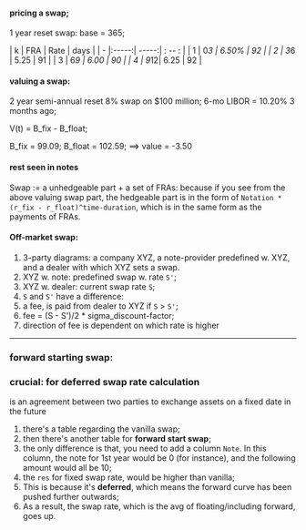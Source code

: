 #### pricing a swap;
1 year reset swap: base = 365;

| k | FRA | Rate  |  days | 
| - |:-----:| -----:| : -- : |
| 1 | 0*3 | 6.50% |  92 |
| 2 | 3*6 |  5.25 | 91 |
| 3 | 6*9 |  6.00 | 90 |
| 4 | 9*12| 6.25 | 92 |


#### valuing a swap:
2 year semi-annual reset 8% swap on $100 million; 6-mo LIBOR = 10.20% 3 months ago;
 
V(t) = B_fix - B_float; 

B_fix = 99.09; B_float = 102.59; ==> value = -3.50

#### rest seen in notes

Swap := a unhedgeable part + a set of FRAs: because if you see from the above valuing swap part, the hedgeable part is in the form of ```Notation * (r_fix - r_float)^time-duration```, which is in the same form as the payments of FRAs.


#### Off-market swap: 

1. 3-party diagrams: a company XYZ, a note-provider predefined w. XYZ, and a dealer with which XYZ sets a swap. 
2. XYZ w. note: predefined swap w. rate ```S'```;
3. XYZ w. dealer: current swap rate ```S```; 
4. ```S``` and ```S'``` have a difference: 
5. a fee, is paid from dealer to XYZ if ```S``` > ```S'```;
6. fee = (S - S')/2 * sigma_discount-factor;
7. direction of fee is dependent on which rate is higher

---
### forward starting swap: 
### crucial: for deferred swap rate calculation 
is an agreement between two parties to exchange assets on a fixed date in the future

1. there's a table regarding the vanilla swap;
2. then there's another table for **forward start swap**;
3. the only difference is that, you need to add a column ```Note```. In this column, the note for 1st year would be 0 (for instance), and the following amount would all be 10;
4. the ```res``` for fixed swap rate, would be higher than vanilla;
5. This is because it's **deferred**, which means the forward curve has been pushed further outwards;
6. As a result, the swap rate, which is the avg of floating/including forward, goes up. 



